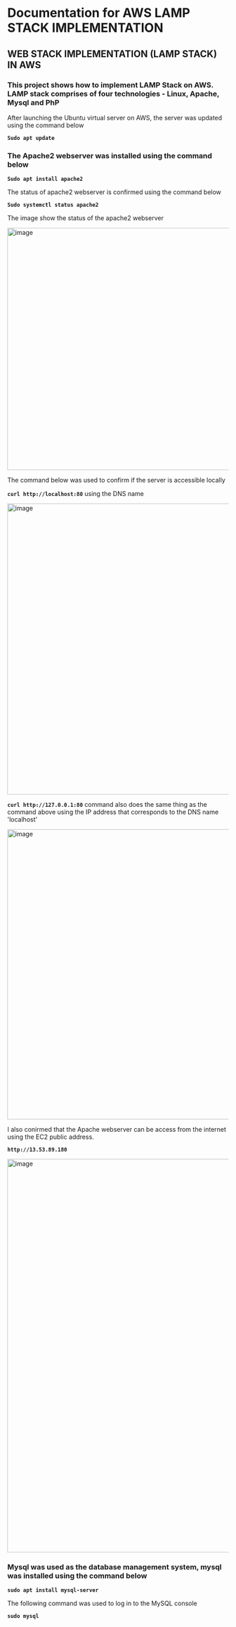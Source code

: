 # Documentation for AWS LAMP STACK IMPLEMENTATION

## WEB STACK IMPLEMENTATION (LAMP STACK) IN AWS

### This project shows how to implement LAMP Stack on AWS. LAMP stack comprises of four technologies - Linux, Apache, Mysql and PhP

After launching the Ubuntu virtual server on AWS, the server was updated using the command below

**`Sudo apt update`**

### The Apache2 webserver was installed using the command below

**`Sudo apt install apache2`**

The status of apache2 webserver is confirmed using the command below

**`Sudo systemctl status apache2`**

The image show the status of the apache2 webserver

<img width="551" alt="image" src="https://github.com/kalkah/project-1/assets/95209274/2744430c-7451-4d24-9427-53ab25b6ff5d">

The command below was used to confirm if the server is accessible locally

**`curl http://localhost:80`**  using the DNS name  

<img width="662" alt="image" src="https://github.com/kalkah/project-1/assets/95209274/5c70b3bd-a726-4b95-ae86-a8c436e1a79b">

**`curl http://127.0.0.1:80`** command also does the same thing as the command above  using the IP address that corresponds to the DNS name 'localhost'

<img width="660" alt="image" src="https://github.com/kalkah/project-1/assets/95209274/63bdd848-a144-41a9-9eda-8723d4387c8a">

I also conirmed that the Apache webserver can be access from the internet using the EC2 public address.

**`http://13.53.89.180`**

<img width="895" alt="image" src="https://github.com/kalkah/project-1/assets/95209274/b4383283-cb52-4da7-bf83-62f1cfa47598">

### Mysql was used as the database management system, mysql was installed using the command below

**`sudo apt install mysql-server`**

The following command was used to log in to the MySQL console

**`sudo mysql`**
